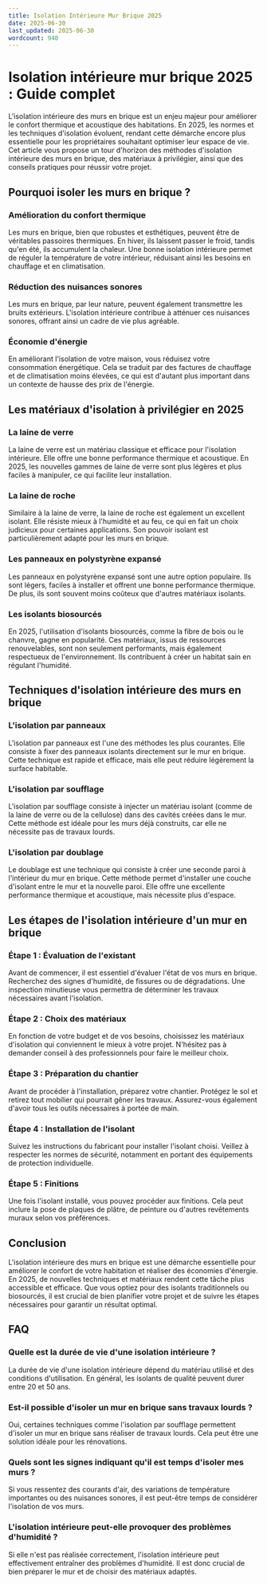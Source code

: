 ```yaml
---
title: Isolation Intérieure Mur Brique 2025
date: 2025-06-30
last_updated: 2025-06-30
wordcount: 940
---
```


# Isolation intérieure mur brique 2025 : Guide complet

L'isolation intérieure des murs en brique est un enjeu majeur pour améliorer le confort thermique et acoustique des habitations. En 2025, les normes et les techniques d'isolation évoluent, rendant cette démarche encore plus essentielle pour les propriétaires souhaitant optimiser leur espace de vie. Cet article vous propose un tour d'horizon des méthodes d'isolation intérieure des murs en brique, des matériaux à privilégier, ainsi que des conseils pratiques pour réussir votre projet.

## Pourquoi isoler les murs en brique ?

### Amélioration du confort thermique

Les murs en brique, bien que robustes et esthétiques, peuvent être de véritables passoires thermiques. En hiver, ils laissent passer le froid, tandis qu'en été, ils accumulent la chaleur. Une bonne isolation intérieure permet de réguler la température de votre intérieur, réduisant ainsi les besoins en chauffage et en climatisation.

### Réduction des nuisances sonores

Les murs en brique, par leur nature, peuvent également transmettre les bruits extérieurs. L'isolation intérieure contribue à atténuer ces nuisances sonores, offrant ainsi un cadre de vie plus agréable.

### Économie d'énergie

En améliorant l'isolation de votre maison, vous réduisez votre consommation énergétique. Cela se traduit par des factures de chauffage et de climatisation moins élevées, ce qui est d'autant plus important dans un contexte de hausse des prix de l'énergie.

## Les matériaux d'isolation à privilégier en 2025

### La laine de verre

La laine de verre est un matériau classique et efficace pour l'isolation intérieure. Elle offre une bonne performance thermique et acoustique. En 2025, les nouvelles gammes de laine de verre sont plus légères et plus faciles à manipuler, ce qui facilite leur installation.

### La laine de roche

Similaire à la laine de verre, la laine de roche est également un excellent isolant. Elle résiste mieux à l'humidité et au feu, ce qui en fait un choix judicieux pour certaines applications. Son pouvoir isolant est particulièrement adapté pour les murs en brique.

### Les panneaux en polystyrène expansé

Les panneaux en polystyrène expansé sont une autre option populaire. Ils sont légers, faciles à installer et offrent une bonne performance thermique. De plus, ils sont souvent moins coûteux que d'autres matériaux isolants.

### Les isolants biosourcés

En 2025, l'utilisation d'isolants biosourcés, comme la fibre de bois ou le chanvre, gagne en popularité. Ces matériaux, issus de ressources renouvelables, sont non seulement performants, mais également respectueux de l'environnement. Ils contribuent à créer un habitat sain en régulant l'humidité.

## Techniques d'isolation intérieure des murs en brique

### L'isolation par panneaux

L'isolation par panneaux est l'une des méthodes les plus courantes. Elle consiste à fixer des panneaux isolants directement sur le mur en brique. Cette technique est rapide et efficace, mais elle peut réduire légèrement la surface habitable.

### L'isolation par soufflage

L'isolation par soufflage consiste à injecter un matériau isolant (comme de la laine de verre ou de la cellulose) dans des cavités créées dans le mur. Cette méthode est idéale pour les murs déjà construits, car elle ne nécessite pas de travaux lourds.

### L'isolation par doublage

Le doublage est une technique qui consiste à créer une seconde paroi à l'intérieur du mur en brique. Cette méthode permet d'installer une couche d'isolant entre le mur et la nouvelle paroi. Elle offre une excellente performance thermique et acoustique, mais nécessite plus d'espace.

## Les étapes de l'isolation intérieure d'un mur en brique

### Étape 1 : Évaluation de l'existant

Avant de commencer, il est essentiel d'évaluer l'état de vos murs en brique. Recherchez des signes d'humidité, de fissures ou de dégradations. Une inspection minutieuse vous permettra de déterminer les travaux nécessaires avant l'isolation.

### Étape 2 : Choix des matériaux

En fonction de votre budget et de vos besoins, choisissez les matériaux d'isolation qui conviennent le mieux à votre projet. N'hésitez pas à demander conseil à des professionnels pour faire le meilleur choix.

### Étape 3 : Préparation du chantier

Avant de procéder à l'installation, préparez votre chantier. Protégez le sol et retirez tout mobilier qui pourrait gêner les travaux. Assurez-vous également d'avoir tous les outils nécessaires à portée de main.

### Étape 4 : Installation de l'isolant

Suivez les instructions du fabricant pour installer l'isolant choisi. Veillez à respecter les normes de sécurité, notamment en portant des équipements de protection individuelle.

### Étape 5 : Finitions

Une fois l'isolant installé, vous pouvez procéder aux finitions. Cela peut inclure la pose de plaques de plâtre, de peinture ou d'autres revêtements muraux selon vos préférences.

## Conclusion

L'isolation intérieure des murs en brique est une démarche essentielle pour améliorer le confort de votre habitation et réaliser des économies d'énergie. En 2025, de nouvelles techniques et matériaux rendent cette tâche plus accessible et efficace. Que vous optiez pour des isolants traditionnels ou biosourcés, il est crucial de bien planifier votre projet et de suivre les étapes nécessaires pour garantir un résultat optimal.

## FAQ

### Quelle est la durée de vie d'une isolation intérieure ?

La durée de vie d'une isolation intérieure dépend du matériau utilisé et des conditions d'utilisation. En général, les isolants de qualité peuvent durer entre 20 et 50 ans.

### Est-il possible d'isoler un mur en brique sans travaux lourds ?

Oui, certaines techniques comme l'isolation par soufflage permettent d'isoler un mur en brique sans réaliser de travaux lourds. Cela peut être une solution idéale pour les rénovations.

### Quels sont les signes indiquant qu'il est temps d'isoler mes murs ?

Si vous ressentez des courants d'air, des variations de température importantes ou des nuisances sonores, il est peut-être temps de considérer l'isolation de vos murs.

### L'isolation intérieure peut-elle provoquer des problèmes d'humidité ?

Si elle n'est pas réalisée correctement, l'isolation intérieure peut effectivement entraîner des problèmes d'humidité. Il est donc crucial de bien préparer le mur et de choisir des matériaux adaptés.